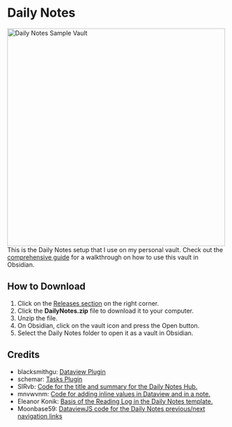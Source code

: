 # Daily Notes
<img src="https://i.postimg.cc/ydCx2Wd2/Sample-Vault.png" alt="Daily Notes Sample Vault" width="500"> <br>
This is the Daily Notes setup that I use on my personal vault. Check out the [comprehensive guide](https://thebuccaneersbounty.wordpress.com/2022/01/05/how-i-use-the-daily-notes-plugin-a-comprehensive-guide/) for a walkthrough on how to use this vault in Obsidian.

## How to Download

1. Click on the [Releases section](https://github.com/GentryGibson/DailyNotes/releases) on the right corner.
2. Click the **DailyNotes.zip** file to download it to your computer.
3. Unzip the file.
4. On Obsidian, click on the vault icon and press the Open button.
5. Select the Daily Notes folder to open it as a vault in Obsidian.

## Credits
- blacksmithgu: [Dataview Plugin](https://github.com/blacksmithgu/obsidian-dataview)
- schemar: [Tasks Plugin](https://github.com/schemar/obsidian-tasks)
- SlRvb: [Code for the title and summary for the Daily Notes Hub.](https://forum.obsidian.md/t/slrvbs-journaling-setup/22346)
- mnvwvnm: [Code for adding inline values in Dataview and in a note.](https://forum.obsidian.md/t/reverse-block-reference-possible/22445/4)
- Eleanor Konik: [Basis of the Reading Log in the Daily Notes template.](https://forum.obsidian.md/t/a-template-for-daily-notes/15619)
- Moonbase59: [DataviewJS code for the Daily Notes previous/next navigation links](https://forum.obsidian.md/t/dataviewjs-snippet-showcase/17847/21?u=gibson.)
